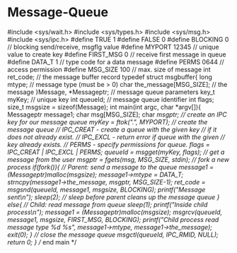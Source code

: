 # Message-Queue
#include <sys/wait.h>
#include <sys/types.h>
#include <sys/msg.h>
#include <sys/ipc.h>
#define TRUE 1
#define FALSE 0
#define BLOCKING 0 // blocking send/receive, msgflg value
#define MYPORT 12345 // unique value to create key
#define FIRST_MSG 0 // receive first message in queue
#define DATA_T 1 // type code for a data message
#define PERMS 0644 // access permission
#define MSG_SIZE 100 // max. size of message
int ret_code;
// the message buffer record
typedef struct msgbuffer{
long mtype; // message type (must be > 0)
char the_message[MSG_SIZE]; // the message
}Message, *Messageptr;
// message queue parameters
key_t myKey; // unique key
int queueId; // message queue identifier
int flags;
size_t msgsize = sizeof(Message);
int main(int argc, char *argv[]){
Messageptr message1;
char msg[MSG_SIZE];
char *msgptr;
// create an IPC key for our message queue
myKey = ftok(".", MYPORT);
// create the message queue
// IPC_CREAT - create a queue with the given key
// if it does not already exist.
// IPC_EXCL - return error if queue with the given
// key already exists.
// PERMS - specify permissions for queue.
flags = IPC_CREAT | IPC_EXCL | PERMS;
queueId = msgget(myKey, flags);
// get a message from the user
msgptr = fgets(msg, MSG_SIZE, stdin);
// fork a new process
if(fork()){
// Parent: send a message to the queue
message1 = (Messageptr)malloc(msgsize);
message1->mtype = DATA_T;
strncpy(message1->the_message, msgptr, MSG_SIZE-1);
ret_code = msgsnd(queueId, message1, msgsize, BLOCKING);
printf("Message sent\n");
sleep(2); // sleep before parent cleans up the message queue
}
else{ // Child: read message from queue
sleep(1);
printf("Inside child process\n");
message1 = (Messageptr)malloc(msgsize);
msgrcv(queueId, message1, msgsize,
FIRST_MSG, BLOCKING);
printf("Child process read message type %d %s",
message1->mtype, message1->the_message);
exit(0);
}
// close the message queue
msgctl(queueId, IPC_RMID, NULL);
return 0;
} /* end main */
